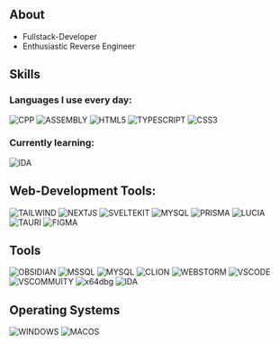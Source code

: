<!--
**lqjx/lqjx** is a ✨ _special_ ✨ repository because its `README.md` (this file) appears on your GitHub profile.

Here are some ideas to get you started:

- 🔭 I’m currently working on ...
- 🌱 I’m currently learning ...
- 👯 I’m looking to collaborate on ...
- 🤔 I’m looking for help with ...
- 💬 Ask me about ...
- 📫 How to reach me: ...
- 😄 Pronouns: ...
- ⚡ Fun fact: ...
-->

## About

- Fullstack-Developer
- Enthusiastic Reverse Engineer

## Skills
### Languages I use every day:
![CPP](https://img.shields.io/badge/C%2B%2B-00599C?style=for-the-badge&logo=c%2B%2B&logoColor=white) ![ASSEMBLY](https://img.shields.io/badge/_-ASM-6E4C13.svg?style=for-the-badge) ![HTML5](https://img.shields.io/badge/HTML5-E34F26?style=for-the-badge&logo=html5&logoColor=white) ![TYPESCRIPT](https://img.shields.io/badge/TypeScript-007ACC?style=for-the-badge&logo=typescript&logoColor=white) ![CSS3](https://img.shields.io/badge/CSS3-1572B6?style=for-the-badge&logo=css3&logoColor=white)

### Currently learning:
![IDA](https://img.shields.io/badge/IDA-35c4c0?style=for-the-badge&logo=IDA&logoColor=white&logoWidth=28)

## Web-Development Tools:
![TAILWIND](https://img.shields.io/badge/Tailwind_CSS-38B2AC?style=for-the-badge&logo=tailwind-css&logoColor=white) ![NEXTJS](https://img.shields.io/badge/next%20js-000000?style=for-the-badge&logo=nextdotjs&logoColor=white) ![SVELTEKIT](https://img.shields.io/badge/SvelteKit-FF3E00?style=for-the-badge&logo=Svelte&logoColor=white) ![MYSQL](https://img.shields.io/badge/MySQL-005C84?style=for-the-badge&logo=mysql&logoColor=white) ![PRISMA](https://img.shields.io/badge/Prisma-3982CE?style=for-the-badge&logo=Prisma&logoColor=white) ![LUCIA](https://img.shields.io/badge/LUCIA-5F57FF?style=for-the-badge&logo=Lucia&logoColor=white&logoWidth=28) ![TAURI](https://img.shields.io/badge/Tauri-FFC131?style=for-the-badge&logo=Tauri&logoColor=white) ![FIGMA](https://img.shields.io/badge/Figma-F24E1E?style=for-the-badge&logo=figma&logoColor=white)

## Tools
![OBSIDIAN](https://img.shields.io/badge/Obsidian-483699?style=for-the-badge&logo=Obsidian&logoColor=white) ![MSSQL](https://img.shields.io/badge/Microsoft%20SQL%20Server-CC2927?style=for-the-badge&logo=microsoft%20sql%20server&logoColor=white) ![MYSQL](https://img.shields.io/badge/mysql-4479A1.svg?style=for-the-badge&logo=mysql&logoColor=white) ![CLION](https://img.shields.io/badge/CLion-000000?style=for-the-badge&logo=clion&logoColor=white) ![WEBSTORM](https://img.shields.io/badge/WebStorm-000000?style=for-the-badge&logo=WebStorm&logoColor=white) ![VSCODE](https://img.shields.io/badge/VSCode-0078D4?style=for-the-badge&logo=visual%20studio%20code&logoColor=white) ![VSCOMMUITY](https://img.shields.io/badge/Visual_Studio-5C2D91?style=for-the-badge&logo=visual%20studio&logoColor=white) ![x64dbg](https://img.shields.io/badge/x64dbg-212121?style=for-the-badge&logoColor=white&logoWidth=28) ![IDA](https://img.shields.io/badge/IDA-35c4c0?style=for-the-badge&logo=IDA&logoColor=white&logoWidth=28)

## Operating Systems
![WINDOWS](https://img.shields.io/badge/Windows-0078D6?style=for-the-badge&logo=windows&logoColor=white) ![MACOS](https://img.shields.io/badge/mac%20os-000000?style=for-the-badge&logo=apple&logoColor=white)
